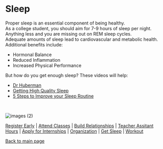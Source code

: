 # Sleep

Proper sleep is an essential component of being healthy. 
<br/>
As a college student, you should aim for 7-9 hours of sleep per night. Anything less and you are missing out on REM sleep cycles.
<br/>
Adequate amounts of sleep lead to cardiovascular and metabolic health. Additional benefits include:
- Hormonal Balance
- Reduced Inflammation
- Increased Physical Performance

But how do you get enough sleep?
These videos will help:
- [Dr Huberman](https://www.youtube.com/shorts/aPWjEMRwBcg)
- [Getting High Quality Sleep](https://www.youtube.com/watch?v=jXwTctzqr-Q)
- [5 Steps to Improve your Sleep Routine](https://www.youtube.com/watch?v=YAfR-OZ2w3U)
<br/>

![images (2)](https://github.com/wardenevanMU/IT1600MarkdownFinal/assets/98150291/e23666ea-399d-48e9-80ba-a4dadbe0e491)



[Register Early](https://github.com/wardenevanMU/IT1600MarkdownFinal/blob/Master/Register.md) | 
[Attend Classes](https://github.com/wardenevanMU/IT1600MarkdownFinal/blob/Master/AttendClasses.md) | 
[Build Relationships](https://github.com/wardenevanMU/IT1600MarkdownFinal/blob/Master/BuildRelationships.md) |
[Teacher Assitant Hours](https://github.com/wardenevanMU/IT1600MarkdownFinal/blob/Master/TAHours.md) |
[Apply for Internships](https://github.com/wardenevanMU/IT1600MarkdownFinal/blob/Master/Internships.md) | 
[Organization](https://github.com/wardenevanMU/IT1600MarkdownFinal/blob/Master/Organization.md) | 
[Get Sleep](https://github.com/wardenevanMU/IT1600MarkdownFinal/blob/Master/Sleep.md) | 
[Workout](https://github.com/wardenevanMU/IT1600MarkdownFinal/blob/Master/Workout.md)
<br/> 

[Back to main page](https://github.com/wardenevanMU/IT1600MarkdownFinal/blob/Master/README.md)
